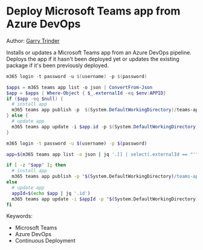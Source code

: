 # Deploy Microsoft Teams app from Azure DevOps

Author: [Garry Trinder](https://github.com/garrytrinder)

Installs or updates a Microsoft Teams app from an Azure DevOps pipeline. Deploys the app if it hasn't been deployed yet or updates the existing package if it's been previously deployed.

```powershell tab="PowerShell Core"
m365 login -t password -u $(username) -p $(password)

$apps = m365 teams app list -o json | ConvertFrom-Json
$app = $apps | Where-Object { $_.externalId -eq $env:APPID}
if ($app -eq $null) {
  # install app
  m365 teams app publish -p  $(System.DefaultWorkingDirectory)/teams-app-CI/package/teams-app.zip
} else {
  # update app
  m365 teams app update -i $app.id -p $(System.DefaultWorkingDirectory)/teams-app-CI/package/teams-app.zip
}
```

```bash tab="Bash"
m365 login -t password -u $(username) -p $(password)

app=$(m365 teams app list -o json | jq '.[] | select(.externalId == "'"$APPID"'")')

if [ -z "$app" ]; then
  # install app
  m365 teams app publish -p "$(System.DefaultWorkingDirectory)/teams-app-CI/package/teams-app.zip"
else
  # update app
  appId=$(echo $app | jq '.id')
  m365 teams app update -i $appId -p "$(System.DefaultWorkingDirectory)/teams-app-CI/package/teams-app.zip"
fi
```

Keywords:

- Microsoft Teams
- Azure DevOps
- Continuous Deployment
